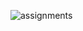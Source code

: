 
![assignments](https://github.com/shreeshailaya/c-dac/blob/main/Data%20structure/Media/Assignments/17june-day2.png)

